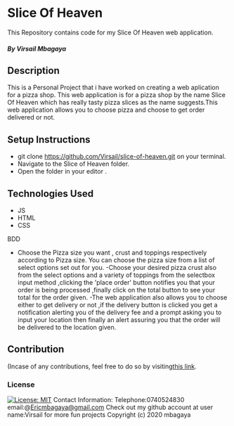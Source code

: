 # Slice Of Heaven
This Repository contains code for my Slice Of Heaven web application.
##### By Virsail Mbagaya
## Description
This is a Personal Project that i have worked on creating a web aplication for a pizza shop. This web application is for a pizza shop by the name Slice Of Heaven which has really tasty pizza slices as the name suggests.This web application allows you to choose pizza and choose to get order delivered or not.
              </div>  
## Setup Instructions
* git clone https://github.com/Virsail/slice-of-heaven.git on your terminal.
* Navigate to the Slice of Heaven folder.
* Open the folder in your editor .
## Technologies Used
* JS
* HTML
* CSS 

BDD
- Choose the Pizza size you want , crust and toppings respectively according to Pizza size.
 You can choose the pizza size from a list of select options set out for you.
 -Choose your desired pizza crust also from the select options and a variety of toppings from the selectbox input method ,clicking the 'place order' button notifies you that your order is being processed ,finally click on the total button to see your total for the order given.
 -The web application also allows you to choose either to get delivery or not ,if the delivery button is clicked you get a notification alerting you of the delivery fee and a prompt asking you to input your location then finally an alert assuring you that the order will be delivered to the location given.
## Contribution
(Incase of any contributions, feel free to do so by visiting[this link](https://github.com/Virsail/slice-of-heaven.git).
### License
[![License: MIT](https://img.shields.io/badge/License-MIT-yellow.svg)](https://opensource.org/licenses/MIT)
Contact Information:
Telephone:0740524830
email:@Ericmbagaya@gmail.com
Check out my github account at user name:Virsail for more fun projects 
Copyright (c) 2020 mbagaya

